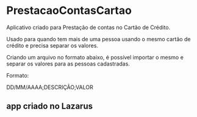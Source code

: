 # PrestacaoContasCartao

Aplicativo criado para Prestação de contas no Cartão de Crédito.

Usado para quando tem mais de uma pessoa usando o mesmo cartão de crédito e precisa separar os valores.

Criando um arquivo no formato abaixo, é possível importar o mesmo e separar os valores para as pessoas cadastradas.

Formato:

DD/MM/AAAA;DESCRIÇÃO;VALOR


## app criado no Lazarus 
